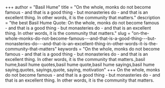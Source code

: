 +++
author = "Basil Hume"
title = "On the whole, monks do not become famous - and that is a good thing - but monasteries do - and that is an excellent thing. In other words, it is the community that matters."
description = "the best Basil Hume Quote: On the whole, monks do not become famous - and that is a good thing - but monasteries do - and that is an excellent thing. In other words, it is the community that matters."
slug = "on-the-whole-monks-do-not-become-famous---and-that-is-a-good-thing---but-monasteries-do---and-that-is-an-excellent-thing-in-other-words-it-is-the-community-that-matters"
keywords = "On the whole, monks do not become famous - and that is a good thing - but monasteries do - and that is an excellent thing. In other words, it is the community that matters.,basil hume,basil hume quotes,basil hume quote,basil hume sayings,basil hume saying,quotes, sayings,quote, saying, motivation"
+++
On the whole, monks do not become famous - and that is a good thing - but monasteries do - and that is an excellent thing. In other words, it is the community that matters.
